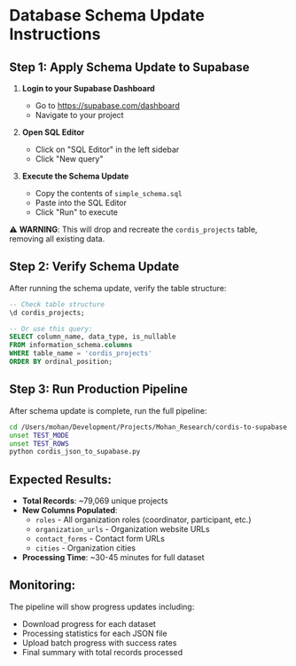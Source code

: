 # Database Schema Update Instructions

## Step 1: Apply Schema Update to Supabase

1. **Login to your Supabase Dashboard**
   - Go to https://supabase.com/dashboard
   - Navigate to your project

2. **Open SQL Editor**
   - Click on "SQL Editor" in the left sidebar
   - Click "New query"

3. **Execute the Schema Update**
   - Copy the contents of `simple_schema.sql`
   - Paste into the SQL Editor
   - Click "Run" to execute

⚠️ **WARNING**: This will drop and recreate the `cordis_projects` table, removing all existing data.

## Step 2: Verify Schema Update

After running the schema update, verify the table structure:

```sql
-- Check table structure
\d cordis_projects;

-- Or use this query:
SELECT column_name, data_type, is_nullable
FROM information_schema.columns 
WHERE table_name = 'cordis_projects'
ORDER BY ordinal_position;
```

## Step 3: Run Production Pipeline

After schema update is complete, run the full pipeline:

```bash
cd /Users/mohan/Development/Projects/Mohan_Research/cordis-to-supabase
unset TEST_MODE
unset TEST_ROWS
python cordis_json_to_supabase.py
```

## Expected Results:
- **Total Records**: ~79,069 unique projects
- **New Columns Populated**:
  - `roles` - All organization roles (coordinator, participant, etc.)
  - `organization_urls` - Organization website URLs
  - `contact_forms` - Contact form URLs  
  - `cities` - Organization cities
- **Processing Time**: ~30-45 minutes for full dataset

## Monitoring:
The pipeline will show progress updates including:
- Download progress for each dataset
- Processing statistics for each JSON file
- Upload batch progress with success rates
- Final summary with total records processed
